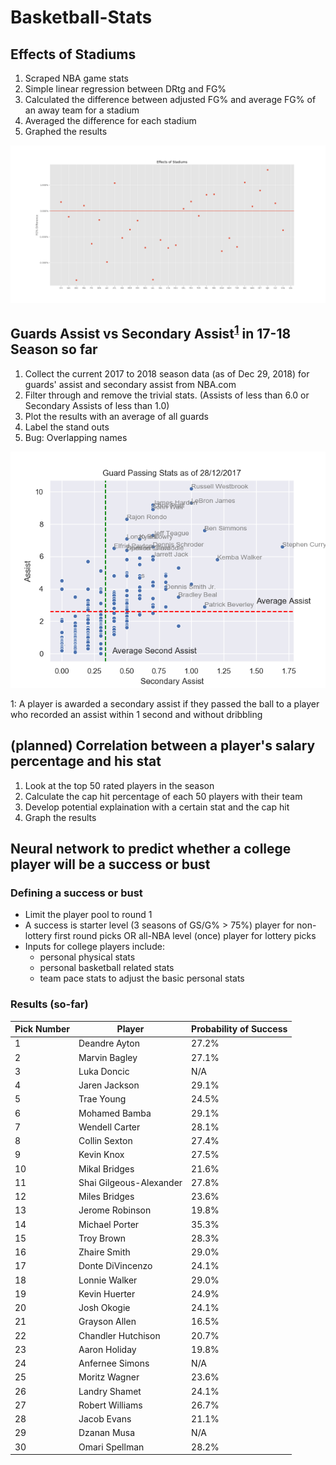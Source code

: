 # Basketball-Stats

## Effects of Stadiums

1. Scraped NBA game stats
2. Simple linear regression between DRtg and FG%
3. Calculated the difference between adjusted FG% and average FG% of an away team for a stadium
4. Averaged the difference for each stadium
5. Graphed the results

![results](https://github.com/paulliwali/Basketball-Stats/blob/master/effects-of-stadiums/outputs/results.png)

## Guards Assist vs Secondary Assist<sup>[1](#myfootnote1)</sup> in 17-18 Season so far

1. Collect the current 2017 to 2018 season data (as of Dec 29, 2018) for guards' assist and secondary assist from NBA.com
2. Filter through and remove the trivial stats. (Assists of less than 6.0 or Secondary Assists of less than 1.0)
3. Plot the results with an average of all guards
4. Label the stand outs
5. Bug: Overlapping names

![results](https://github.com/paulliwali/Basketball-Stats/blob/master/assist-vs-secondary-assist/outputs/results.png)

<a name="myfootnote1">1</a>: A player is awarded a secondary assist if they passed the ball to a player who recorded an assist within 1 second and without dribbling

## (planned) Correlation between a player's salary percentage and his stat

1. Look at the top 50 rated players in the season
2. Calculate the cap hit percentage of each 50 players with their team
3. Develop potential explaination with a certain stat and the cap hit
4. Graph the results

## Neural network to predict whether a college player will be a success or bust

### Defining a success or bust
- Limit the player pool to round 1
- A success is starter level (3 seasons of GS/G% > 75%) player for non-lottery first round picks OR all-NBA level (once) player for lottery picks
- Inputs for college players include:
    - personal physical stats
    - personal basketball related stats
    - team pace stats to adjust the basic personal stats

### Results (so-far)
|Pick Number | Player  | Probability of Success |
|------------| ------------- | ------------- |
| 1  | Deandre Ayton  | 27.2%  |
| 2  | Marvin Bagley | 27.1%  |
| 3  | Luka Doncic | N/A  |
| 4  | Jaren Jackson  | 29.1%  |
| 5  | Trae Young | 24.5%  |
| 6  | Mohamed Bamba  | 29.1%  |
| 7  | Wendell Carter | 28.1%  |
| 8  | Collin Sexton  | 27.4%  |
| 9  | Kevin Knox | 27.5%  |
| 10 | Mikal Bridges  | 21.6%  |
| 11  | Shai Gilgeous-Alexander  | 27.8%  |
| 12  | Miles Bridges | 23.6%  |
| 13  | Jerome Robinson | 19.8%  |
| 14  | Michael Porter  | 35.3%  |
| 15  | Troy Brown | 28.3%  |
| 16  | Zhaire Smith  | 29.0%  |
| 17  | Donte DiVincenzo | 24.1%  |
| 18  | Lonnie Walker | 29.0%  |
| 19  | Kevin Huerter | 24.9%  |
| 20 | Josh Okogie  | 24.1%  |
| 21  | Grayson Allen  | 16.5%  |
| 22  | Chandler Hutchison | 20.7%  |
| 23  | Aaron Holiday | 19.8%  |
| 24  | Anfernee Simons  | N/A  |
| 25  | Moritz Wagner | 23.6%  |
| 26  | Landry Shamet  | 24.1%  |
| 27  | Robert Williams | 26.7%  |
| 28  | Jacob Evans | 21.1%  |
| 29  | Dzanan Musa | N/A  |
| 30 | Omari Spellman | 28.2%  |
